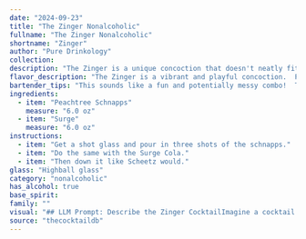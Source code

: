 ```yaml
---
date: "2024-09-23"
title: "The Zinger Nonalcoholic"
fullname: "The Zinger Nonalcoholic"
shortname: "Zinger"
author: "Pure Drinkology"
collection:
description: "The Zinger is a unique concoction that doesn't neatly fit into a traditional cocktail family. Its combination of fruit-flavored liqueur (Peachtree Schnapps) and a high-caffeine soda (Surge) makes it a modern, DIY creation. "
flavor_description: "The Zinger is a vibrant and playful concoction.  Peachtree Schnapps brings a sweet, juicy peach flavor, while Surge adds a blast of citrusy, tropical sweetness.  The combination creates a unique and refreshing taste experience, a perfect balance of sweetness and tartness with a playful kick. This cocktail is sure to awaken your senses and leave you wanting more. "
bartender_tips: "This sounds like a fun and potentially messy combo!  To keep your Zinger balanced, use a light hand with the Surge. It's super sweet, so you don't want to overpower the Peach Schnapps.  A good ratio is 2 parts Schnapps to 1 part Surge.  Shake well with ice to chill, then strain into a chilled coupe glass. Garnish with a lemon twist for a bit of brightness! "
ingredients:
  - item: "Peachtree Schnapps"
    measure: "6.0 oz"
  - item: "Surge"
    measure: "6.0 oz"
instructions:
  - item: "Get a shot glass and pour in three shots of the schnapps."
  - item: "Do the same with the Surge Cola."
  - item: "Then down it like Scheetz would."
glass: "Highball glass"
category: "nonalcoholic"
has_alcohol: true
base_spirit:
family: ""
visual: "## LLM Prompt: Describe the Zinger CocktailImagine a cocktail called Zinger made with Peachtree Schnapps and Surge. Describe its appearance, focusing on:* **Color:** What is the overall color of the drink? Is it a vibrant, intense hue or more muted and subtle? Are there any layers or gradients?* **Clarity:** Is the drink clear, cloudy, or somewhere in between? Are there any particles or suspended ingredients visible?* **Texture:** Does the drink have a smooth, creamy texture, or is it more effervescent and bubbly? Does it have any interesting mouthfeel?* **Garnish:** What, if any, garnish is used to enhance the appearance of the drink? How does the garnish complement the overall aesthetic?**Remember:** The Zinger is a unique blend of Peachtree Schnapps and Surge. Use your knowledge of the ingredients and their individual colors and textures to create a vivid description of the cocktail's appearance. "
source: "thecocktaildb"
---
```


